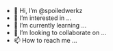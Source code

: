 - 👋 Hi, I’m @spoiledwerkz
- 👀 I’m interested in ...
- 🌱 I’m currently learning ...
- 💞️ I’m looking to collaborate on ...
- 📫 How to reach me ...

<!---
spoiledwerkz/spoiledwerkz is a ✨ special ✨ repository because its `README.md` (this file) appears on your GitHub profile.
You can click the Preview link to take a look at your changes.
--->
